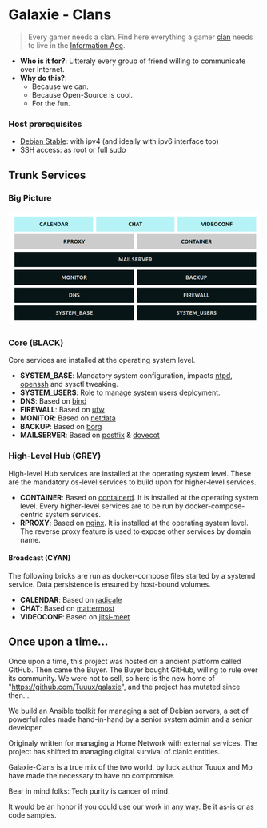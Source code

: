 # Galaxie - Clans

> Every gamer needs a clan.
> Find here everything a gamer [clan](https://en.wikipedia.org/wiki/Clan) needs to live in the [Information Age](https://en.wikipedia.org/wiki/Information_Age).

* **Who is it for?**: Litteraly every group of friend willing to communicate over Internet.
* **Why do this?**:
  * Because we can.
  * Because Open-Source is cool.
  * For the fun.

### Host prerequisites

* [Debian Stable](https://www.debian.org/): with ipv4 (and ideally with ipv6 interface too)
* SSH access: as root or full sudo

## Trunk Services

### Big Picture

![galaxie](docs/images/big_picture.png)

### Core (BLACK)

Core services are installed at the operating system level.

* **SYSTEM_BASE**: Mandatory system configuration, impacts [ntpd](http://www.ntp.org/), [openssh](https://www.openssh.com/) and sysctl tweaking.
* **SYSTEM_USERS**: Role to manage system users deployment.
* **DNS**: Based on [bind](https://www.isc.org/bind/)
* **FIREWALL**: Based on [ufw](https://wiki.debian.org/Uncomplicated%20Firewall%20%28ufw%29)
* **MONITOR**: Based on [netdata](https://www.netdata.cloud/)
* **BACKUP**: Based on [borg](https://www.borgbackup.org/)
* **MAILSERVER**: Based on [postfix](http://www.postfix.org/) & [dovecot](https://www.dovecot.org/)

### High-Level Hub (GREY)

High-level Hub services are installed at the operating system level. These are the mandatory os-level services to build upon for higher-level services.

* **CONTAINER**: Based on [containerd](https://containerd.io/). It is installed at the operating system level. Every higher-level services are to be run by docker-compose-centric system services.
* **RPROXY**: Based on [nginx](https://www.nginx.com/). It is installed at the operating system level. The reverse proxy feature is used to expose
other services by domain name.

#### Broadcast (CYAN)

The following bricks are run as docker-compose files started by a systemd service. Data persistence is ensured by host-bound volumes.

* **CALENDAR**: Based on [radicale](https://radicale.org/)
* **CHAT**: Based on [mattermost](https://mattermost.com/)
* **VIDEOCONF**: Based on [jitsi-meet](https://jitsi.org/jitsi-meet/)

## Once upon a time...

Once upon a time, this project was hosted on a ancient platform called GitHub. Then came the Buyer. The Buyer bought GitHub, willing to rule over its community. We were not to sell, so here is the new home of "https://github.com/Tuuux/galaxie", and the project has mutated since then...

We build an Ansible toolkit for managing a set of Debian servers, a set of powerful roles made hand-in-hand by a senior system admin and a senior developer.

Originaly written for managing a Home Network with external services. The project has shifted to managing digital survival of clanic entities.

Galaxie-Clans is a true mix of the two world, by luck author Tuuux and Mo have made the necessary to have no compromise.

Bear in mind folks: Tech purity is cancer of mind.

It would be an honor if you could use our work in any way. Be it as-is or as code samples.
